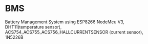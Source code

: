 # BMS
Battery Management System using ESP8266 NodeMcu V3, DHT11(temperature sensor), ACS754_ACS755_ACS756_HALLCURRENTSENSOR (current sensor), 1N5226B
